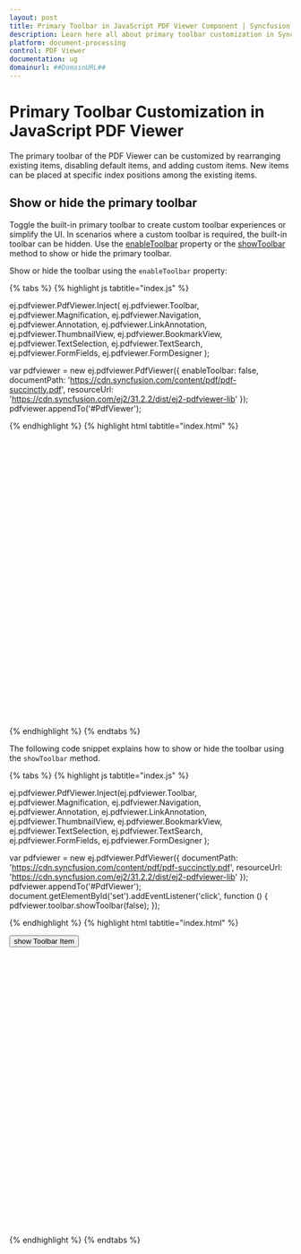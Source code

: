 ```yaml
---
layout: post
title: Primary Toolbar in JavaScript PDF Viewer Component | Syncfusion
description: Learn here all about primary toolbar customization in Syncfusion JavaScript PDF Viewer component of Syncfusion Essential JS 2 and more.
platform: document-processing
control: PDF Viewer
documentation: ug
domainurl: ##DomainURL##
---
```


# Primary Toolbar Customization in JavaScript PDF Viewer

The primary toolbar of the PDF Viewer can be customized by rearranging existing items, disabling default items, and adding custom items. New items can be placed at specific index positions among the existing items.

## Show or hide the primary toolbar

Toggle the built-in primary toolbar to create custom toolbar experiences or simplify the UI. In scenarios where a custom toolbar is required, the built-in toolbar can be hidden. Use the [enableToolbar](https://ej2.syncfusion.com/javascript/documentation/api/pdfviewer/pdfViewerModel/#enabletoolbar) property or the [showToolbar](https://ej2.syncfusion.com/javascript/documentation/api/pdfviewer/toolbar/#showtoolbar) method to show or hide the primary toolbar.

Show or hide the toolbar using the `enableToolbar` property:

{% tabs %}
{% highlight js tabtitle="index.js" %}

ej.pdfviewer.PdfViewer.Inject(
    ej.pdfviewer.Toolbar, ej.pdfviewer.Magnification, ej.pdfviewer.Navigation, ej.pdfviewer.Annotation,
    ej.pdfviewer.LinkAnnotation, ej.pdfviewer.ThumbnailView, ej.pdfviewer.BookmarkView, ej.pdfviewer.TextSelection,
    ej.pdfviewer.TextSearch, ej.pdfviewer.FormFields, ej.pdfviewer.FormDesigner
);

var pdfviewer = new ej.pdfviewer.PdfViewer({
    enableToolbar: false,
    documentPath: 'https://cdn.syncfusion.com/content/pdf/pdf-succinctly.pdf',
    resourceUrl: 'https://cdn.syncfusion.com/ej2/31.2.2/dist/ej2-pdfviewer-lib'
});
pdfviewer.appendTo('#PdfViewer');

{% endhighlight %}
{% highlight html tabtitle="index.html" %}

<!DOCTYPE html>
<html xmlns="http://www.w3.org/1999/xhtml">
    <head>
        <title>Essential JS 2</title>
        <!-- Essential JS 2 tailwind3 theme -->
        <link href="https://cdn.syncfusion.com/ej2/31.2.2/tailwind3.css" rel="stylesheet" type="text/css"/>
        <!-- Essential JS 2 PDF Viewer's global script -->
        <script src="https://cdn.syncfusion.com/ej2/31.2.2/dist/ej2.min.js" type="text/javascript"></script>
    </head>
    <body>
        <div id='container'>
            <div id='pdfViewer' style="height:500px;width:100%;">
            </div>
        </div>
    </body>
</html>

{% endhighlight %}
{% endtabs %}

The following code snippet explains how to show or hide the toolbar using the `showToolbar` method.

{% tabs %}
{% highlight js tabtitle="index.js" %}

ej.pdfviewer.PdfViewer.Inject(ej.pdfviewer.Toolbar, ej.pdfviewer.Magnification, ej.pdfviewer.Navigation,
  ej.pdfviewer.Annotation, ej.pdfviewer.LinkAnnotation, ej.pdfviewer.ThumbnailView, ej.pdfviewer.BookmarkView,
  ej.pdfviewer.TextSelection, ej.pdfviewer.TextSearch, ej.pdfviewer.FormFields, ej.pdfviewer.FormDesigner
);

var pdfviewer = new ej.pdfviewer.PdfViewer({
    documentPath: 'https://cdn.syncfusion.com/content/pdf/pdf-succinctly.pdf',
    resourceUrl: 'https://cdn.syncfusion.com/ej2/31.2.2/dist/ej2-pdfviewer-lib'
});
pdfviewer.appendTo('#PdfViewer');
document.getElementById('set').addEventListener('click', function () {
    pdfviewer.toolbar.showToolbar(false);
});

{% endhighlight %}
{% highlight html tabtitle="index.html" %}

<!DOCTYPE html>
<html xmlns="http://www.w3.org/1999/xhtml">
    <head>
        <title>Essential JS 2</title>
        <!-- Essential JS 2 tailwind3 theme -->
        <link href="https://cdn.syncfusion.com/ej2/31.2.2/tailwind3.css" rel="stylesheet" type="text/css"/>
        <!-- Essential JS 2 PDF Viewer's global script -->
        <script src="https://cdn.syncfusion.com/ej2/31.2.2/dist/ej2.min.js" type="text/javascript"></script>
    </head>
    <body>
        <button id="set">show Toolbar Item</button>
        <div id='container'>
            <div id='PdfViewer' style="height:500px;width:100%;">
            </div>
        </div>
    </body>
</html>

{% endhighlight %}
{% endtabs %}
